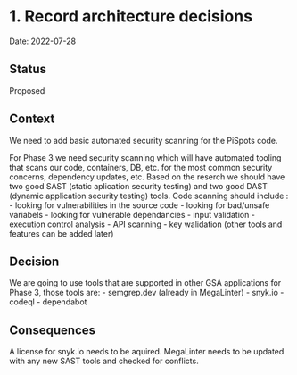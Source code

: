 # 1. Record architecture decisions

Date: 2022-07-28

## Status

Proposed

## Context

We need to add basic automated security scanning for the PiSpots code.

For Phase 3 we need security scanning which will have automated tooling that scans our code, containers, DB, etc. for the most common security concerns, dependency updates, etc. Based on the reserch we should have two good SAST (static aplication security testing) and two good DAST (dynamic application security testing) tools. 
Code scanning should include : 
    - looking for vulnerabilities in the source code
    - looking for bad/unsafe variabels
    - looking for vulnerable dependancies
    - input validation
    - execution control analysis
    - API scanning
    - key walidation
    (other tools and features can be added later)

## Decision
We are going to use tools that are supported in other GSA applications for Phase 3, those tools are:
    - semgrep.dev (already in MegaLinter)
    - snyk.io
    - codeql
    - dependabot

## Consequences

A license for snyk.io needs to be aquired. MegaLinter needs to be updated with any new SAST tools and checked for conflicts.
